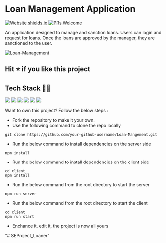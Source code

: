 # Loan Management Application

[![Website shields.io](https://img.shields.io/website-up-down-green-red/http/shields.io.svg)](https://srinivas-loan-management.herokuapp.com/)
[![PRs Welcome](https://img.shields.io/badge/PRs-welcome-brightgreen.svg)](http://makeapullrequest.com)

An application designed to manage and sanction loans. Users can login and request for loans. Once the loans are approved by the manager, they are sanctioned to the user.


![Loan-Management](https://socialify.git.ci/Coder-Srinivas/Loan-Management/image?description=1&forks=1&language=1&owner=1&stargazers=1&theme=Light)

## Hit ⭐ if you like this project

<h2 id='tech-stack'> Tech Stack 👨‍💻</h2>

<img src="https://img.shields.io/badge/HTML5-E34F26?style=for-the-badge&logo=html5&logoColor=white"> <img src="https://img.shields.io/badge/Sass-CC6699?style=for-the-badge&logo=sass&logoColor=white"> <img src="https://img.shields.io/badge/JavaScript-F7DF1E?style=for-the-badge&logo=javascript&logoColor=black"> <img src="https://img.shields.io/badge/Node.js-43853D?style=for-the-badge&logo=node.js&logoColor=white"> <img src="https://img.shields.io/badge/MongoDB-4EA94B?style=for-the-badge&logo=mongodb&logoColor=white">
<img src="https://img.shields.io/badge/React-20232A?style=for-the-badge&logo=react&logoColor=61DAFB">


Want to own this project? Follow the below steps : 

- Fork the repository to make it your own.
- Use the following command to clone the repo locally
```
git clone https://github.com/your-github-username/Loan-Mangement.git
```
- Run the below command to install dependencies on the server side
```
npm install
```
- Run the below command to install dependencies on the client side
```
cd client
npm install
```
- Run the below command from the root directory to start the server
```
npm run server
```
- Run the below command from the root directory to start the client
```
cd client
npm run start
```
- Enchance it, edit it, the project is now all yours

"# SEProject_Loaner" 
